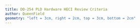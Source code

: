 ```yaml
---
title: DO-254 PLD Hardware HECI Review Criteria
author: QueenField
geometry: "left = 3cm, right = 2cm, top = 3cm, bottom = 2cm"
---
```

